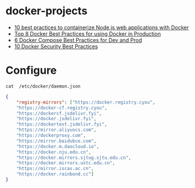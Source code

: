 # docker-projects
- [10 best practices to containerize Node.js web applications with Docker](https://snyk.io/blog/10-best-practices-to-containerize-nodejs-web-applications-with-docker/)
- [Top 8 Docker Best Practices for using Docker in Production](https://dev.to/techworld_with_nana/top-8-docker-best-practices-for-using-docker-in-production-1m39)
- [6 Docker Compose Best Practices for Dev and Prod](https://releasehub.com/blog/6-docker-compose-best-practices-for-dev-and-prod)
- [10 Docker Security Best Practices](https://snyk.io/blog/10-docker-image-security-best-practices/)


# Configure
`cat  /etc/docker/daemon.json`
```json
{
    "registry-mirrors": ["https://docker.registry.cyou",
    "https://docker-cf.registry.cyou",
    "https://dockercf.jsdelivr.fyi",
    "https://docker.jsdelivr.fyi",
    "https://dockertest.jsdelivr.fyi",
    "https://mirror.aliyuncs.com",
    "https://dockerproxy.com",
    "https://mirror.baidubce.com",
    "https://docker.m.daocloud.io",
    "https://docker.nju.edu.cn",
    "https://docker.mirrors.sjtug.sjtu.edu.cn",
    "https://docker.mirrors.ustc.edu.cn",
    "https://mirror.iscas.ac.cn",
    "https://docker.rainbond.cc"]
}
```
